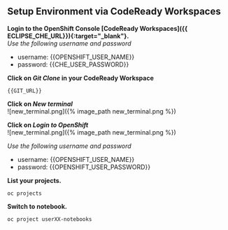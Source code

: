 ## Setup  Environment via CodeReady Workspaces

**Login to the OpenShift Console [CodeReady Workspaces]({{ ECLIPSE_CHE_URL}}){:target="_blank"}.**  
*Use the following username and password*

* username: {{OPENSHIFT_USER_NAME}}  
* password: {{CHE_USER_PASSWORD}}  
 
 **Click on *Git Clone* in your CodeReady Workspace**
 ```
 {{GIT_URL}}
 ```
 
**Click on  *New terminal***  
![new_terminal.png]({% image_path new_terminal.png %})

**Click on  *Login to OpenShift***  
![new_terminal.png]({% image_path new_terminal.png %})

*Use the following username and password*  

* username: {{OPENSHIFT_USER_NAME}}  
* password: {{OPENSHIFT_USER_PASSWORD}}  


**List your projects.**  
```
oc projects
```

**Switch to notebook.**  
```
oc project userXX-notebooks
```

